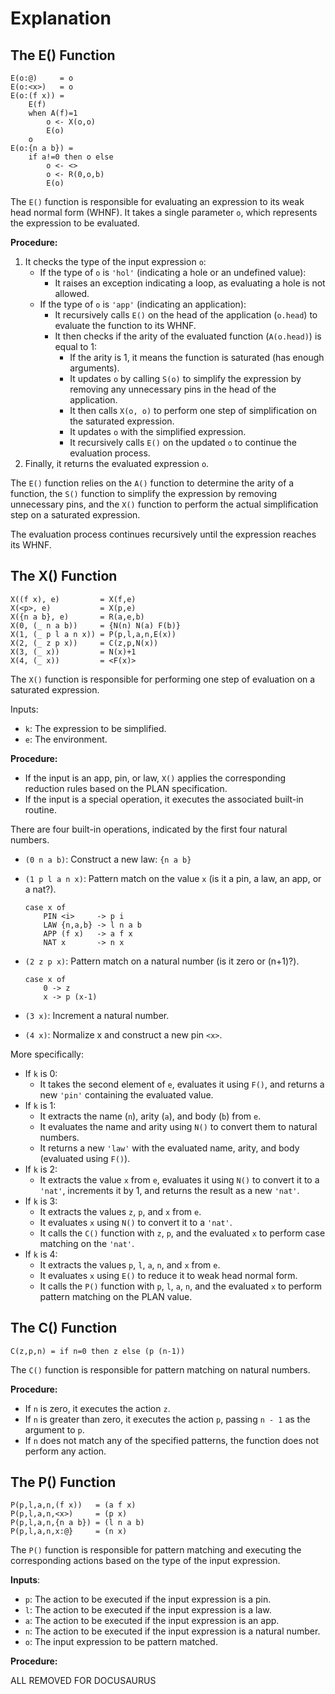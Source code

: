 # Explanation

## The E() Function

```
E(o:@)     = o
E(o:<x>)   = o
E(o:(f x)) =  
    E(f)      
    when A(f)=1 
        o <- X(o,o)
        E(o)       
    o              
E(o:{n a b}) =     
    if a!=0 then o else 
        o <- <>         
        o <- R(0,o,b) 
        E(o)
```

The `E()` function is responsible for evaluating an expression to its weak head normal form (WHNF). It takes a single parameter `o`, which represents the expression to be evaluated.

**Procedure:**

1. It checks the type of the input expression `o`:
   * If the type of `o` is `'hol'` (indicating a hole or an undefined value):
     * It raises an exception indicating a loop, as evaluating a hole is not allowed.
   * If the type of `o` is `'app'` (indicating an application):
     * It recursively calls `E()` on the head of the application (`o.head`) to evaluate the function to its WHNF.
     * It then checks if the arity of the evaluated function (`A(o.head)`) is equal to 1:
       * If the arity is 1, it means the function is saturated (has enough arguments).
       * It updates `o` by calling `S(o)` to simplify the expression by removing any unnecessary pins in the head of the application.
       * It then calls `X(o, o)` to perform one step of simplification on the saturated expression.
       * It updates `o` with the simplified expression.
       * It recursively calls `E()` on the updated `o` to continue the evaluation process.
2. Finally, it returns the evaluated expression `o`.

The `E()` function relies on the `A()` function to determine the arity of a function, the `S()` function to simplify the expression by removing unnecessary pins, and the `X()` function to perform the actual simplification step on a saturated expression.

The evaluation process continues recursively until the expression reaches its WHNF.

## The X() Function

```
X((f x), e)         = X(f,e)
X(<p>, e)           = X(p,e)
X({n a b}, e)       = R(a,e,b)
X(0, (_ n a b))     = {N(n) N(a) F(b)}
X(1, (_ p l a n x)) = P(p,l,a,n,E(x))
X(2, (_ z p x))     = C(z,p,N(x))
X(3, (_ x))         = N(x)+1
X(4, (_ x))         = <F(x)>
```

The `X()` function is responsible for performing one step of evaluation on a saturated expression.&#x20;

Inputs:

* `k`: The expression to be simplified.
* `e`: The environment.

**Procedure:**

* If the input is an app, pin, or law, `X()` applies the corresponding reduction rules based on the PLAN specification.
* If the input is a special operation, it executes the associated built-in routine.

There are four built-in operations, indicated by the first four natural numbers.

* `(0 n a b)`: Construct a new law: `{n a b}`
*   `(1 p l a n x)`: Pattern match on the value `x` (is it a pin, a law, an app, or a nat?).

    ```
    case x of
        PIN <i>     -> p i
        LAW {n,a,b} -> l n a b
        APP (f x)   -> a f x
        NAT x       -> n x
    ```
*   `(2 z p x)`: Pattern match on a natural number (is it zero or (n+1)?).

    ```
    case x of
        0 -> z
        x -> p (x-1)
    ```
* `(3 x)`: Increment a natural number.
* `(4 x)`: Normalize x and construct a new pin `<x>`.

More specifically:

* If `k` is 0:
  * It takes the second element of `e`, evaluates it using `F()`, and returns a new `'pin'` containing the evaluated value.
* If `k` is 1:
  * It extracts the name (`n`), arity (`a`), and body (`b`) from `e`.
  * It evaluates the name and arity using `N()` to convert them to natural numbers.
  * It returns a new `'law'` with the evaluated name, arity, and body (evaluated using `F()`).
* If `k` is 2:
  * It extracts the value `x` from `e`, evaluates it using `N()` to convert it to a `'nat'`, increments it by 1, and returns the result as a new `'nat'`.
* If `k` is 3:
  * It extracts the values `z`, `p`, and `x` from `e`.
  * It evaluates `x` using `N()` to convert it to a `'nat'`.
  * It calls the `C()` function with `z`, `p`, and the evaluated `x` to perform case matching on the `'nat'`.
* If `k` is 4:
  * It extracts the values `p`, `l`, `a`, `n`, and `x` from `e`.
  * It evaluates `x` using `E()` to reduce it to weak head normal form.
  * It calls the `P()` function with `p`, `l`, `a`, `n`, and the evaluated `x` to perform pattern matching on the PLAN value.

## The C() Function

```
C(z,p,n) = if n=0 then z else (p (n-1))
```

The `C()` function is responsible for pattern matching on natural numbers.

**Procedure:**

* If `n` is zero, it executes the action `z`.
* If `n` is greater than zero, it executes the action `p`, passing `n - 1` as the argument to `p`.
* If `n` does not match any of the specified patterns, the function does not perform any action.

## The P() Function

```
P(p,l,a,n,(f x))   = (a f x)
P(p,l,a,n,<x>)     = (p x)
P(p,l,a,n,{n a b}) = (l n a b)
P(p,l,a,n,x:@}     = (n x)
```

The `P()` function is responsible for pattern matching and executing the corresponding actions based on the type of the input expression.

**Inputs**:&#x20;

* `p`: The action to be executed if the input expression is a pin.
* `l`: The action to be executed if the input expression is a law.
* `a`: The action to be executed if the input expression is an app.
* `n`: The action to be executed if the input expression is a natural number.
* `o`: The input expression to be pattern matched.

**Procedure:**

ALL REMOVED FOR DOCUSAURUS
